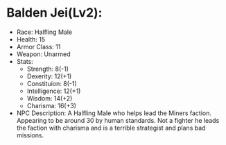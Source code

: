 # Balden Jei(Lv2):

 * Race: Halfling Male
 * Health: 15
 * Armor Class: 11
 * Weapon: Unarmed
 * Stats:
    - Strength: 8(-1)
    - Dexerity: 12(+1)
    - Constituion: 8(-1)
    - Intelligence: 12(+1)
    - Wisdom:  14(+2)
    - Charisma: 16(+3)
 * NPC Description:
 A Halfling Male who helps lead the Miners faction. Appearing to be around 30 by human standards. Not a fighter he leads the faction with charisma and is a terrible strategist and plans bad missions.